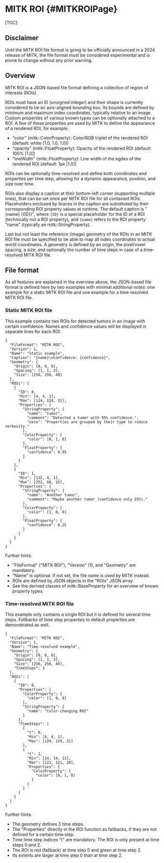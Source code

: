 # MITK ROI {#MITKROIPage}

[TOC]

## Disclaimer

Until the MITK ROI file format is going to be officially announced in a 2024 release of MITK, the file format must be considered experimental and is prone to change without any prior warning.

## Overview

MITK ROI is a JSON-based file format defining a collection of region of interests (ROIs).

ROIs must have an ID (unsigned integer) and their shape is currently considered to be an axis-aligned bounding box.
Its bounds are defined by minimum and maximum index coordinates, typically relative to an image.
Custom properties of various known types can be optionally attached to a ROI.
A few of these properties are used by MITK to define the appearance of a rendered ROI, for example:

  - "color" (mitk::ColorProperty): Color/RGB triplet of the rendered ROI (default: white \[1.0, 1.0, 1.0\])
  - "opacity" (mitk::FloatProperty): Opacity of the rendered ROI (default: 100% \[1.0\])
  - "lineWidth" (mitk::FloatProperty): Line width of the egdes of the rendered ROI (default: 1px \[1.0\])

ROIs can be optionally time-resolved and define both coordinates and properties per time step, allowing for a dynamic appearance, position, and size over time.

ROIs also display a caption at their bottom-left corner (supporting multiple lines), that can be set once per MITK ROI file for all contained ROIs.
Placeholders enclosed by braces in the caption are substituted by their corresponding ROI property values at runtime.
The default caption is "{name} ({ID})", where ``{ID}`` is a special placeholder for the ID of a ROI (technically not a ROI property), and ``{name}`` refers to the ROI property "name" (typically an mitk::StringProperty).

Last but not least the reference (image) geometry of the ROIs in an MITK ROI file must be specified to be able to map all index coordinates to actual world coordinates.
A geometry is defined by an origin, the pixel/voxel spacing, a size, and optionally the number of time steps in case of a time-resolved MITK ROI file.

## File format

As all features are explained in the overview above, the JSON-based file format is defined here by two examples with minimal additional notes: one example for a static MITK ROI file and one example for a time-resolved MITK ROI file.

### Static MITK ROI file

This example contains two ROIs for detected tumors in an image with certain confidence.
Names and confidence values will be displayed in separate lines for each ROI.

~~~{.json}
{
  "FileFormat": "MITK ROI",
  "Version": 1,
  "Name": "Static example",
  "Caption": "{name}\nConfidence: {confidence}",
  "Geometry": {
    "Origin": [0, 0, 0],
    "Spacing": [1, 1, 3],
    "Size": [256, 256, 49]
  },
  "ROIs": [
    {
      "ID": 0,
      "Min": [4, 4, 1],
      "Max": [124, 124, 31],
      "Properties": {
        "StringProperty": {
          "name": "tumor",
          "comment": "Detected a tumor with 95% confidence.",
          "note": "Properties are grouped by their type to reduce verbosity."
        },
        "ColorProperty": {
          "color": [0, 1, 0]
        },
        "FloatProperty": {
          "confidence": 0.95
        }
      }
    },
    {
      "ID": 1,
      "Min": [132, 4, 1],
      "Max": [252, 60, 15],
      "Properties": {
        "StringProperty": {
          "name": "Another tumor",
          "comment": "Maybe another tumor (confidence only 25%)."
        },
        "ColorProperty": {
          "color": [1, 0, 0]
        },
        "FloatProperty": {
          "confidence": 0.25
        }
      }
    }
  ]
}

~~~

Further hints:

  - "FileFormat" ("MITK ROI"), "Version" (1), and "Geometry" are mandatory.
  - "Name" is optional. If not set, the file name is used by MITK instead.
  - ROIs are defined by JSON objects in the "ROIs" JSON array.
  - See the derived classes of mitk::BaseProperty for an overview of known property types.

### Time-resolved MITK ROI file

This example only contains a single ROI but it is defined for several time steps.
Fallbacks of time step properties to default properties are demonstrated as well.

~~~{.json}
{
  "FileFormat": "MITK ROI",
  "Version": 1,
  "Name": "Time-resolved example",
  "Geometry": {
    "Origin": [0, 0, 0],
    "Spacing": [1, 1, 3],
    "Size": [256, 256, 49],
    "TimeSteps": 3
  },
  "ROIs": [
    {
      "ID": 0,
      "Properties": {
        "ColorProperty": {
          "color": [1, 0, 0]
        },
        "StringProperty": {
          "name": "Color-changing ROI"
        }
      },
      "TimeSteps": [
        {
          "t": 0,
          "Min": [4, 4, 1],
          "Max": [124, 124, 31]
        },
        {
          "t": 2,
          "Min": [14, 14, 11],
          "Max": [121, 121, 28],
          "Properties": {
            "ColorProperty": {
              "color": [0, 1, 0]
            }
          }
        }
      ]
    }
  ]
}
~~~

Further hints:

  - The geometry defines 3 time steps.
  - The "Properties" directly in the ROI function as fallbacks, if they are not defined for a certain time step.
  - Time time step indices "t" are mandatory. The ROI is only present at time steps 0 and 2.
  - The ROI is red (fallback) at time step 0 and green at time step 2.
  - Its extents are larger at time step 0 than at time step 2.
